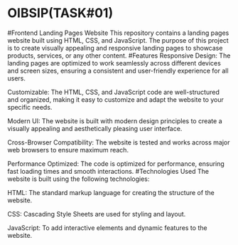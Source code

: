 # OIBSIP(TASK#01)
#Frontend Landing Pages Website
This repository contains a  landing pages website built using HTML, CSS, and JavaScript. The purpose of this project is to create visually appealing and responsive landing pages to showcase products, services, or any other content.
#Features
Responsive Design: The landing pages are optimized to work seamlessly across different devices and screen sizes, ensuring a consistent and user-friendly experience for all users.

Customizable: The HTML, CSS, and JavaScript code are well-structured and organized, making it easy to customize and adapt the website to your specific needs.

Modern UI: The website is built with modern design principles to create a visually appealing and aesthetically pleasing user interface.

Cross-Browser Compatibility: The website is tested and works across major web browsers to ensure maximum reach.

Performance Optimized: The code is optimized for performance, ensuring fast loading times and smooth interactions.
#Technologies Used
The website is built using the following technologies:

HTML: The standard markup language for creating the structure of the website.

CSS: Cascading Style Sheets are used for styling and layout.

JavaScript: To add interactive elements and dynamic features to the website.

